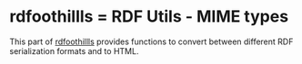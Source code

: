 <!--
SPDX-FileCopyrightText: 2024 Robin Vobruba <hoijui.quaero@gmail.com>

SPDX-License-Identifier: CC0-1.0
-->

# rdfoothillls = RDF Utils - MIME types

This part of [rdfoothillls] provides
functions to convert between different RDF serialization formats
and to HTML.

[rdfoothillls]: ../../README.md
